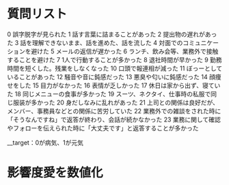 # 質問リスト

0	誤字脱字が見られた
1	話す言葉に詰まることがあった
2	提出物の遅れがあった
3	話を理解できないまま、話を進めた、話を流した
4	対面でのコミュニケーションを避けた
5	メールの返信が遅かった
6	ランチ、飲み会等、業務外で接触することを避けた
7	1人で行動することが多かった
8	退社時間が早かった
9	勤務時間を短くした。残業をしなくなった
10	口頭で報連相が減った
11	ぼっーとしていることがあった
12	騒音や音に鈍感だった
13	悪臭や匂いに鈍感だった
14	顔痩せをした
15	目力がなかった
16	表情が乏しかった
17	休日は家から出ず、寝ていた
18	同じメニューの食事が多かった
19	スーツ、ネクタイ、仕事時の私服で同じ服装が多かった
20	身だしなみに乱れがあった
21	上司との関係は良好だが、メンバー、事務員などとの関係に苦労していた
22	業務外での雑談をされた時に「そうなんですね」で返答が終わり、会話が続かなかった
23	業務に関して確認やフォローを伝えられた時に「大丈夫です」と返答することが多かった

__target：0が病気、1が元気

# 影響度愛を数値化
